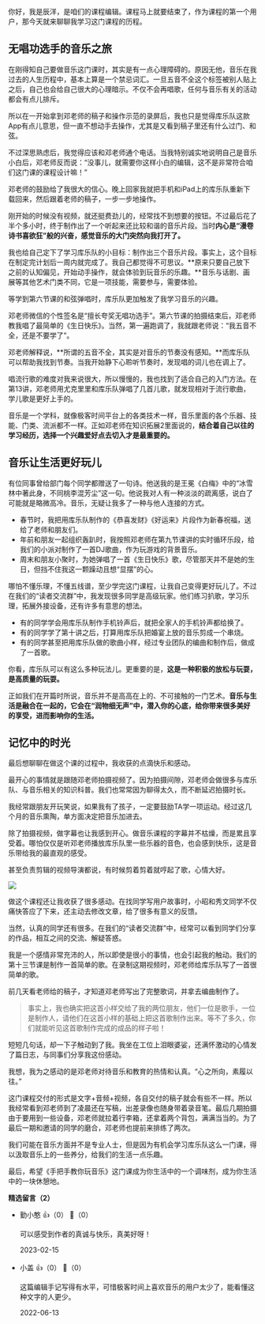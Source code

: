 你好，我是辰洋，是咱们的课程编辑。课程马上就要结束了，作为课程的第一个用户，那今天就来聊聊我学习这门课程的历程。

## 无唱功选手的音乐之旅

在刚得知自己要做音乐这门课时，其实是有一点心理障碍的。原因无他，音乐在我过去的人生历程中，基本上算是一个禁忌词汇。一旦五音不全这个标签被别人贴上之后，自己也会给自己很大的心理暗示。不仅不会再唱歌，任何与音乐有关的活动都会有点儿排斥。

所以在一开始拿到邓老师的稿子和操作示范的录屏后，我也只是觉得库乐队这款App有点儿意思，但一直不想动手去操作，尤其是又看到稿子里还有什么过门、和弦。

不过深思熟虑后，我觉得应该和邓老师通个电话。当我特别诚实地说明自己是音乐小白后，邓老师反而说：“没事儿，就需要你这样小白的编辑，这不是非常符合咱们这门课的课程设计嘛！”

邓老师的鼓励给了我很大的信心。晚上回家我就把手机和iPad上的库乐队重新下载回来，然后跟着老师的稿子，一步一步地操作。

刚开始的时候没有视频，就还挺费劲儿的，经常找不到想要的按钮。不过最后花了半个多小时，终于制作出了一个听起来还比较和谐的音乐片段。当时**内心是“漫卷诗书喜欲狂”般的兴奋，感觉音乐的大门突然向我打开了。**

我也给自己定下了学习库乐队的小目标：制作出三个音乐片段。事实上，这个目标在制定完计划后一周内就完成了。我自己都觉得不可思议。**原来只要自己放下之前的认知偏见，开始动手操作，就会体验到玩音乐的乐趣。**音乐与话剧、画展等其他艺术门类不同，它是一项技能，需要参与，需要体验。

等学到第六节课的和弦弹唱时，库乐队更加触发了我学习音乐的兴趣。

邓老师微信的个性签名是“擅长夸奖无唱功选手”。第六节课的拍摄结束后，邓老师教我唱了最简单的《生日快乐》。当然，第一遍跑调了，我就跟老师说：“我五音不全，还是不要学了”。

邓老师解释说，**所谓的五音不全，其实是对音乐的节奏没有感知。**而库乐队可以帮助我找到节奏。当我开始静下心聆听节奏时，发现唱的词儿也在调上了。

唱流行歌的难度对我来说很大，所以慢慢的，我也找到了适合自己的入门方法。在第13讲，邓老师用尤克里里和库乐队弹唱了几首儿歌，就发现相对于流行歌曲，学儿歌是更好上手的。

音乐是一个学科，就像极客时间平台上的各类技术一样，音乐里面的各个乐器、技能、门类、流派都不一样。正如邓老师在知识拓展2里面说的，**结合着自己以往的学习经历，选择一个兴趣爱好点去切入才是最重要的。**

## 音乐让生活更好玩儿

有位同事曾给部门每个同学都赠送了一句诗。他送我的是王冕《白梅》中的“冰雪林中著此身，不同桃李混芳尘”这一句。他说我对人有一种淡淡的疏离感，说白了可能就是略微高冷。音乐，无疑让我多了一种与他人连接的方式。

- 春节时，我把用库乐队制作的《恭喜发财》《好运来》片段作为新春祝福，送给了老师和朋友们。
- 年前和朋友一起组织轰趴时，我按照邓老师在第九节课讲的实时循环乐段，给我们的小派对制作了一首DJ歌曲，作为玩游戏的背景音乐。
- 周末和朋友小聚时，为她弹唱了一首《生日快乐》歌，尽管那天并不是她的生日，但挡不住我这一颗躁动且想“显摆”的心。

哪怕不懂乐理，不懂五线谱，至少学完这门课程，让我自己变得更好玩儿了。不过在我们的“读者交流群”中，我发现很多同学是高级玩家。他们练习扒歌，学习乐理，拓展外接设备，还有许多有意思的想法。

- 有的同学学会用库乐队制作手机铃声后，就把全家人的手机铃声都给换了。
- 有的同学学了第十讲之后，打算用库乐队把婚宴上放的音乐剪成一个串烧。
- 有的同学甚至把用库乐队做的歌曲小样，经过专业团队的编曲和制作后，做成了一首歌。

你看，库乐队可以有这么多种玩法儿。更重要的是，**这是一种积极的放松与玩耍，是高质量的玩耍。**

正如我们在开篇时所说，音乐并不是高高在上的、不可接触的一门艺术。**音乐与生活是融合在一起的，它会在“润物细无声”中，潜入你的心底，给你带来很多美好的享受，进而影响你的生活。**

## 记忆中的时光

最后想聊聊在做这个课的过程中，我收获的点滴快乐和感动。

最开心的事情就是跟随邓老师拍摄视频了。因为拍摄间隙，邓老师会做很多与库乐队、与音乐相关的知识科普。我们也常常因为聊得太久，而不断延迟拍摄时长。

我经常跟朋友开玩笑说，如果我有了孩子，一定要鼓励TA学一项运动。经过这几个月的音乐熏陶，单方面决定把音乐加进去。

除了拍摄视频，做字幕也让我感到开心。做音乐课程的字幕并不枯燥，而是累且享受着。哪怕仅仅是听邓老师播放库乐队里一些乐器的音色，也会感到快乐，这是音乐带给我的最直观的感受。

甚至负责剪辑的视频导演都说，有时候剪着剪着就哼起了歌，心情大好。

![](https://static001.geekbang.org/resource/image/37/0e/3725f98e1f07e63488265dbcda7d8d0e.jpg?wh=1272x310)

做这个课程还让我收获了很多感动。在找同学写用户故事时，小昭和秀文同学不仅痛快答应了下来，还主动去修改文章，给了很多有意义的反馈。

当然，认真的同学还有很多。在我们的“读者交流群”中，经常可以看到同学们分享的作品，相互之间的交流、解疑答惑。

我是一个感情非常充沛的人，所以即使是很小的事情，也会引起我的触动。我们的第十三节课是制作一首简单的歌。在录制这期视频时，邓老师给库乐队写了一首很简单的歌。

前几天看老师给的稿子，才知道邓老师写出了完整歌词，并拿去编曲制作了。

> 事实上，我也确实把这首小样交给了我的两位朋友，他们一位是歌手，一位是制作人，请他们在这首小样的基础上把这首歌制作出来。等不了多久，你们就能听见这首歌制作完成的成品的样子啦！

短短几句话，却一下子触动到了我。我坐在工位上泪眼婆娑，还满怀激动的心情发了篇日志，与同事们分享我这份感动。

我想，我为之感动的是邓老师对待音乐和教育的热情和认真。“心之所向，素履以往。”

这门课程交付的形式是文字+音频+视频，各自交付的稿子就会有些不一样。所以我经常看到邓老师到了凌晨还在写稿，出差录像也随身带着录音笔。最后几期拍摄由于要用到一些设备，邓老师就拉着行李箱，还拿着两个背包，满满当当的。为了最后一期和邀请的同学的磨合，邓老师也提前来排练了两次。

我们可能在音乐方面并不是专业人士，但是因为有机会学习库乐队这么一门课，得以汲取音乐上的一些养分，给我们的生活一点乐趣。

最后，希望《手把手教你玩音乐》这门课成为你生活中的一个调味剂，成为你生活中的一块休憩地。
<div><strong>精选留言（2）</strong></div><ul>
<li><span>勤小憨</span> 👍（0） 💬（0）<p>可以感受到作者的真诚与快乐，真美好呀！</p>2023-02-15</li><br/><li><span>小盖</span> 👍（0） 💬（0）<p>这篇编辑手记写得有水平，可惜极客时间上喜欢音乐的用户太少了，能看懂这种文字的人更少。</p>2022-06-13</li><br/>
</ul>